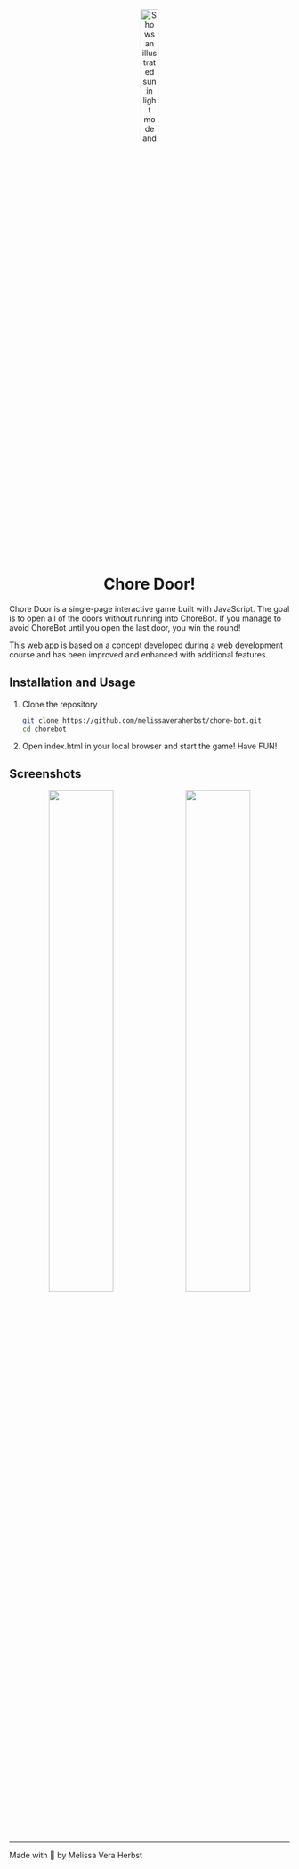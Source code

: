 <div align=center>

<picture>
  <source media="(prefers-color-scheme: dark)" srcset="https://github.com/melissaveraherbst/chore-door/assets/84316275/145f1b97-d433-40ea-8502-3bccdf3f99d7">
  <source media="(prefers-color-scheme: light)" srcset="https://github.com/melissaveraherbst/chore-door/assets/84316275/1e5fdb4d-bd91-44d4-90e7-a4779a31f78e">
  <img alt="Shows an illustrated sun in light mode and a moon with stars in dark mode." src="https://github.com/melissaveraherbst/chore-door/assets/84316275/145f1b97-d433-40ea-8502-3bccdf3f99d7" width=25% >
</picture>

# Chore Door!

</div>

Chore Door is a single-page interactive game built with JavaScript. The goal is to open all of the doors without running into ChoreBot. If you manage to avoid ChoreBot until you open the last door, you win the round!

This web app is based on a concept developed during a web development course and has been improved and enhanced with additional features.

## Installation and Usage

1. Clone the repository

   ```bash
   git clone https://github.com/melissaveraherbst/chore-bot.git
   cd chorebot
   ```

2. Open index.html in your local browser and start the game! Have FUN!

## Screenshots

<div align=center>
<img src="https://github.com/melissaveraherbst/chore-bot/assets/84316275/b4a2ee5d-052f-4eb3-b4f6-44655a33b552" width=48% />
<img src="https://github.com/melissaveraherbst/chore-bot/assets/84316275/fb13a5bb-92d0-4c63-864d-199e3564dccd" width=48% />
</div>

---
Made with 🩵 by Melissa Vera Herbst
